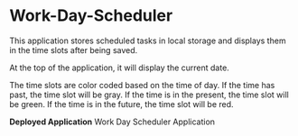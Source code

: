 # Work-Day-Scheduler

This application stores scheduled tasks in local storage and displays them in the time slots after being saved.

At the top of the application, it will display the current date. 

The time slots are color coded based on the time of day. If the time has past, the time slot will be gray. If the time is in the present, the time slot will be green. If the time is in the future, the time slot will be red. 


<strong>Deployed Application</strong>
<a src="https://lhafoka13.github.io/Work-Day-Scheduler/">Work Day Scheduler Application</a>


